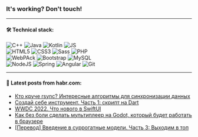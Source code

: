 ### It's working? Don't touch!

---

#### 🛠️ Technical stack:

![C++](https://img.shields.io/badge/C++-informational?logo=c%2B%2B&style=flat&logoColor=white&color=9C033A)
![Java](https://img.shields.io/badge/Java-informational?logo=java&style=flat&logoColor=white&color=007396)
![Kotlin](https://img.shields.io/badge/Kotlin-informational?logo=Kotlin&style=flat&logoColor=white&color=0095D5)
![JS](https://img.shields.io/badge/JS-informational?logo=javaScript&style=flat&logoColor=black&color=F7Df1E) <br>
![HTML5](https://img.shields.io/badge/HTML5-informational?logo=html5&style=flat&logoColor=white&color=E34F26)
![CSS3](https://img.shields.io/badge/CSS3-informational?logo=css3&style=flat&logoColor=white&color=157286)
![Sass](https://img.shields.io/badge/Saas-informational?logo=sass&style=flat&logoColor=white&color=hotpink)
![PHP](https://img.shields.io/badge/PHP-informational?logo=php&style=flat&logoColor=white&color=777BB4) <br>
![WebPAck](https://img.shields.io/badge/WebPack-informational?logo=webPack&style=flat&logoColor=white&color=FF6F00)
![Bootstrap](https://img.shields.io/badge/Bootstrap-informational?logo=Bootstrap&style=flat&logoColor=white&color=7952B3)
![MySQL](https://img.shields.io/badge/MySQL-informational?logo=MySQL&style=flat&logoColor=white&color=00f) <br>
![NodeJS](https://img.shields.io/badge/NodeJS-informational?logo=node.js&style=flat&logoColor=white&color=43853D)
![Spring](https://img.shields.io/badge/Spring-informational?logo=Spring&style=flat&logoColor=white&color=0A9EDC)
![Angular](https://img.shields.io/badge/Vue-informational?logo=vue.js&style=flat&logoColor=white&color=red)
![Git](https://img.shields.io/badge/Git-informational?logo=git&style=flat&logoColor=white&color=darkorange)

___

#### 💬 Latest posts from habr.com:

<!-- BLOG-POST-LIST:START -->
- [Кто круче rsync? Интересные алгоритмы для синхронизации данных](https://habr.com/ru/post/668520/?utm_source=habrahabr&utm_medium=rss&utm_campaign=668520)
- [Создай себе инструмент. Часть 1: скрипт на Dart](https://habr.com/ru/post/670244/?utm_source=habrahabr&utm_medium=rss&utm_campaign=670244)
- [WWDC 2022. Что нового в SwiftUI](https://habr.com/ru/post/670242/?utm_source=habrahabr&utm_medium=rss&utm_campaign=670242)
- [Как без боли сделать мультиплеер на Godot, который будет работать в браузере](https://habr.com/ru/post/670238/?utm_source=habrahabr&utm_medium=rss&utm_campaign=670238)
- [[Перевод] Введение в суррогатные модели. Часть 3: Выходим в топ](https://habr.com/ru/post/670158/?utm_source=habrahabr&utm_medium=rss&utm_campaign=670158)
<!-- BLOG-POST-LIST:END -->
